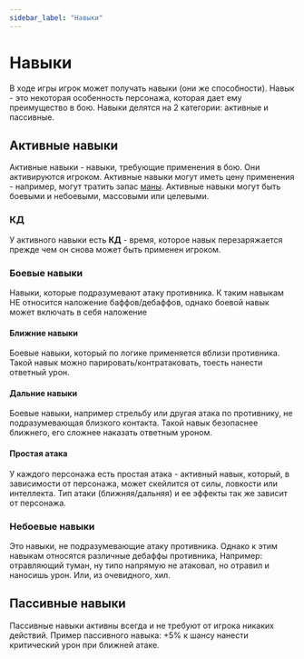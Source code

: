 ```yaml
---
sidebar_label: "Навыки"
---
```


# Навыки

В ходе игры игрок может получать навыки (они же способности). Навык - это некоторая особенность персонажа, 
которая дает ему преимущество в бою. Навыки делятся на 2 категории: активные и пассивные.

## Активные навыки

Активные навыки - навыки, требующие применения в бою. Они активируются игроком. 
Активные навыки могут иметь цену применения - например, могут тратить запас [маны](/mechanics/characters#характеристики).
Активные навыки могут быть боевыми и небоевыми, массовыми или целевыми.

### КД

У активного навыки есть **КД** - время, которое навык перезаряжается прежде чем он снова может быть применен игроком.

### Боевые навыки

Навыки, которые подразумевают атаку противника. К таким навыкам НЕ относится наложение баффов/дебаффов, 
однако боевой навык может включать в себя наложение 

#### Ближние навыки

Боевые навыки, который по логике применяется вблизи противника. 
Такой навык можно парировать/контратаковать, тоесть нанести ответный урон.

#### Дальние навыки

Боевые навыки, например стрельбу или другая атака по противнику, не подразумевающая близкого контакта. 
Такой навык безопаснее ближнего, его сложнее наказать ответным уроном.

#### Простая атака

У каждого персонажа есть простая атака - активный навык, который, в зависимости от персонажа, может скейлится
от силы, ловкости или интеллекта. Тип атаки (ближняя/дальняя) и ее эффекты так же зависит от персонажа.

### Небоевые навыки

Это навыки, не подразумевающие атаку противника. Однако к этим навыкам относятся различные дебаффы противника, 
Например: отравляющий туман, ну типо напрямую не атаковал, но отравил и наносишь урон. 
Или, из очевидного, хил.

## Пассивные навыки 

Пассивные навыки активны всегда и не требуют от игрока никаких действий. 
Пример пассивного навыка: +5% к шансу нанести критический урон при ближней атаке.
